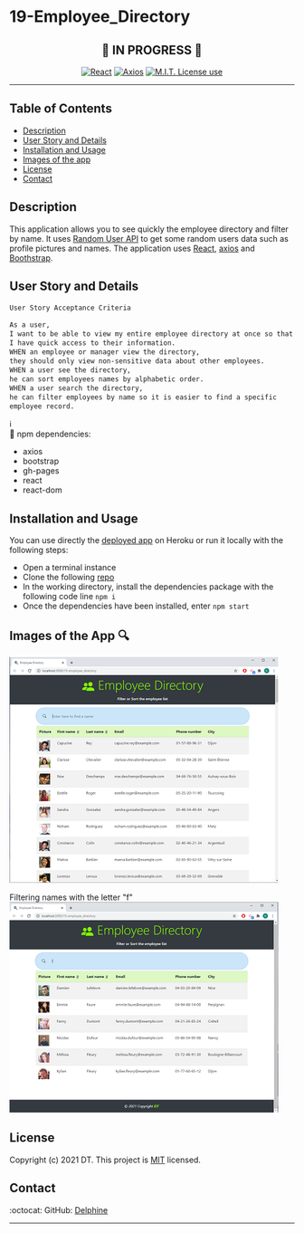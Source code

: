 # 19-Employee_Directory
<span align="center">   

:construction:   IN PROGRESS  :construction:  
---

 <a href="https://img.shields.io/badge/react-v17.0.1-orange?style=plastic"><img alt="React" src="https://img.shields.io/badge/react-v17.0.1-orange?style=plastic"/></a>
<a href="https://img.shields.io/badge/axios-v0.21.1-blue?style=plastic"><img alt="Axios" src="https://img.shields.io/badge/axios-v0.21.1-blue?style=plastic"/></a>
 <a href="https://img.shields.io/badge/License-MIT-brightgreen?style=plastic"><img alt="M.I.T. License use" src="https://img.shields.io/badge/License-MIT-brightgreen?style=plastic"/></a>  
 
 </span>

---

## Table of Contents  
* [Description](#Description)
* [User Story and Details](#User-Story-and-Details)  
* [Installation and Usage](#Installation-and-Usage)  
* [Images of the app](#Images-of-the-app-)  
* [License](#License)  
* [Contact](#Contact) 


## Description  
This application allows you to see quickly the employee directory and filter by name. It uses [Random User API](https://randomuser.me/) to get some random users data such as profile pictures and names. The application uses [React](https://reactjs.org/), [axios](https://www.npmjs.com/package/axios) and [Boothstrap](https://getbootstrap.com/docs/4.6/getting-started/introduction/).  


## User Story and Details  

```
User Story Acceptance Criteria
```
```
As a user,  
I want to be able to view my entire employee directory at once so that I have quick access to their information.  
WHEN an employee or manager view the directory,  
they should only view non-sensitive data about other employees. 
WHEN a user see the directory,  
he can sort employees names by alphabetic order.  
WHEN a user search the directory,  
he can filter employees by name so it is easier to find a specific employee record.  

```

:information_source:  
:construction: 
npm dependencies:  
- axios  
- bootstrap  
- gh-pages
- react  
- react-dom   

## Installation and Usage  
You can use directly the [deployed app](https://homework-18-budget-tracker-pwa.herokuapp.com/) on Heroku or run it locally with the following steps: 
- Open a terminal instance  
- Clone the following [repo](https://github.com/Delph-Sunny/19-employee_directory)  
- In the working directory, install the dependencies package with the following code line `npm i`  
- Once the dependencies have been installed, enter `npm start`   

## Images of the App :mag:    
![Employee_Directory](./images/Snippet_1.PNG)  

Filtering names with the letter "f"
![Employee_Directory](./images/Snippet_2.PNG)     

## License  

Copyright (c) 2021 DT. This project is [MIT](https://choosealicense.com/licenses/mit) licensed.

## Contact  

:octocat:  GitHub: [Delphine](https://github.com/Delph-Sunny)  

---